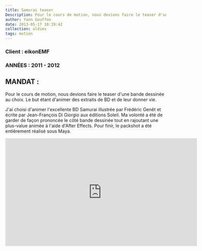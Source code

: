 ```yaml
---
title: Samurai teaser
Description: Pour le cours de motion, nous devions faire le teaser d'une bande dessinée au choix.
author: Yann Gouffon
date: 2013-05-17 18:19:42
collection: oldies
tags: motion
---
```


### Client : eikonEMF
### ANNÉES : 2011 - 2012

## MANDAT :

Pour le cours de motion, nous devions faire le teaser d'une bande dessinée au choix. Le but étant d'animer des extraits de BD et de leur donner vie.

J'ai choisi d'animer l'excellente BD Samurai illustrée par Frédéric Genêt et écrite par Jean-François Di Giorgio aux éditions Soleil. Ma volonté a été de garder de façon prononcée le côté bande dessinée tout en rajoutant une plus-value animée à l'aide d'After Effects. Pour finir, le packshot a été entièrement réalisé sous Maya. 

<iframe width="601" height="338" frameborder="0" allowfullscreen="" mozallowfullscreen="" webkitallowfullscreen="" src="http://player.vimeo.com/video/37651949?title=0&amp;byline=0&amp;portrait=0&amp;color=2d95e3"></iframe>
